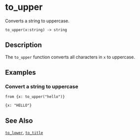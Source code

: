 # to_upper

Converts a string to uppercase.

```tql
to_upper(x:string) -> string
```

## Description

The `to_upper` function converts all characters in `x` to uppercase.

## Examples

### Convert a string to uppercase

```tql
from {x: to_upper("hello")}
```

```tql
{x: "HELLO"}
```

## See Also

[`to_lower`](to_lower.md), [`to_title`](to_title.md)
